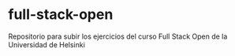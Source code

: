 # full-stack-open
Repositorio para subir los ejercicios del curso Full Stack Open de la Universidad de Helsinki
